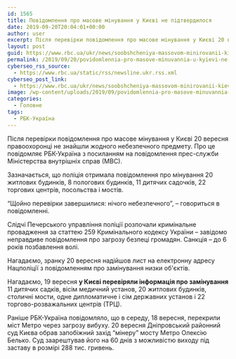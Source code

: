 ```yaml
---
id: 1565
title: Повідомлення про масове мінування у Києві не підтвердилося
date: 2019-09-20T20:04:01+00:00
author: user
excerpt: Після перевірки повідомлення про масове мінування у Києві 20 вересня правоохоронці не знайшли жодного небезпечного предмету. Про це повідомляє РБК-Україна з...
layout: post
guid: https://www.rbc.ua/ukr/news/soobshcheniya-massovom-minirovanii-kieve-1569008896.html
permalink: /2019/09/20/povidomlennia-pro-masove-minuvannia-u-kyievi-ne-pidtverdylosia/
cyberseo_rss_source:
  - https://www.rbc.ua/static/rss/newsline.ukr.rss.xml
cyberseo_post_link:
  - https://www.rbc.ua/ukr/news/soobshcheniya-massovom-minirovanii-kieve-1569008896.html
image: /wp-content/uploads/2019/09/povidomlennia-pro-masove-minuvannia-u-kyievi-ne-pidtverdylosia.jpg
categories:
  - Головне
tags:
  - РБК-Україна
---
```

Після перевірки повідомлення про масове мінування у Києві 20 вересня правоохоронці не знайшли жодного небезпечного предмету. Про це повідомляє РБК-Україна з посиланням на повідомлення прес-служби Міністерства внутрішніх справ (МВС). 

Зазначається, що поліція отримала повідомлення про мінування 20 житлових будинків, 8 пологових будинків, 11 дитячих садочків, 22 торгових центрів, посольства і мостів.

&#8220;Щойно перевірки завершилися: нічого небезпечного&#8221;, &#8211; говориться в повідомленні. 

Слідчі Печерського управління поліції розпочали кримінальне провадження за статтею 259 Кримінального кодексу України &#8211; завідомо неправдиве повідомлення про загрозу безпеці громадян. Санкція &#8211; до 6 років позбавлення волі.

Нагадаємо, зранку 20 вересня надійшов лист на електронну адресу Нацполіції з повідомленням про замінування низки об'єктів.

Нагадаємо, 19 вересня **у Києві перевіряли інформація про замінування** 11 дитячих садків, вісім медичний установ, 20 житлових будинків, столичні мости, одне дипломатичне і сім державних установ і 22 торгово-розважальних центрів (ТРЦ).

Раніше РБК-Україна повідомляло, що в середу, 18 вересня, перекрили міст Метро через загрозу вибуху. 20 вересня Дніпровський районний суд Києва обрав запобіжний захід &#8220;мінеру&#8221; мосту Метро Олексію Белько. Суд заарештував його на 60 днів з можливістю виходу під заставу в розмірі 288 тис. гривень.